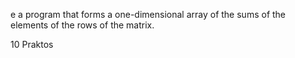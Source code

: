 e a program that forms a one-dimensional array of the sums of the elements of the rows of the matrix.

10 Praktos
